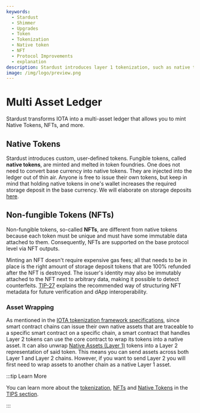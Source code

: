 ```yaml
---
keywords:
  - Stardust
  - Shimmer
  - Upgrades
  - Token
  - Tokenization
  - Native token
  - NFT
  - Protocol Improvements
  - explanation
description: Stardust introduces layer 1 tokenization, such as native tokens and NFTs.
image: /img/logo/preview.png
---
```


# Multi Asset Ledger

Stardust transforms IOTA into a multi-asset ledger that allows you to mint Native Tokens, NFTs, and more.

## Native Tokens

Stardust introduces custom, user-defined tokens. Fungible tokens, called **native tokens**, are minted and melted in
token
foundries. One does not need to convert base currency into native tokens. They are injected into the ledger out of thin
air. Anyone is free to issue their own tokens, but keep in mind that holding native tokens in one's wallet increases the
required storage deposit in the base currency. We will elaborate on storage deposits [here](storage-deposit.md).

## Non-fungible Tokens (NFTs)

Non-fungible tokens, so-called **NFTs**, are different from native tokens because each token must be unique and must
have
some immutable data attached to them. Consequently, NFTs are supported on the base protocol level via NFT outputs.

Minting an NFT doesn't require expensive gas fees; all that needs to be in place is the right amount of storage deposit
tokens that are 100% refunded after the NFT is destroyed. The issuer's identity may also be immutably attached to the NFT next to arbitrary data, making it possible to detect
counterfeits. [TIP-27](https://wiki.iota.org/shimmer/tips/tips/TIP-0027/)
explains the recommended way of structuring NFT metadata for future verification and dApp interoperability.

### Asset Wrapping

As mentioned in
the [IOTA tokenization framework specifications](https://blog.iota.org/iota-tokenization-framework-specifications/#asset-wrapping),
since smart contract chains can issue their own native assets that are traceable to a specific smart contract on a specific chain, a smart contract that handles Layer 2 tokens can use the core contract to wrap its tokens into a native
asset. It can also unwrap [Native Assets (Layer 1)](#digital-native-assets) tokens into a Layer 2 representation of said
token. This means you can send assets across both Layer 1 and Layer 2 chains. However, if you want to send Layer 2
you will first need to wrap assets to another chain as a native Layer 1 asset.

:::tip Learn More

You can learn more about the [tokenization](https://wiki.iota.org/tips/tips/TIP-0018),
[NFTs](https://wiki.iota.org/tips/tips/TIP-0027) and [Native Tokens](https://wiki.iota.org/tips/tips/TIP-0030/) in
the [TIPS section](../tips.md).

:::
